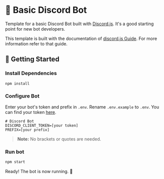 # 🤖 Basic Discord Bot

Template for a basic Discord Bot built with [Discord.js](https://discord.js.org). It's a good starting point for new bot developers.

This template is built with the documentation of [discord.js Guide](https://discordjs.guide/). For more information refer to that guide.

## 🚀 Getting Started

### Install Dependencies

```bash
npm install
```

### Configure Bot

Enter your bot's token and prefix in `.env`. Rename `.env.example` to `.env`. You can find your token [here](https://discordapp.com/developers/applications/me).

```
# Discord Bot
DISCORD_CLIENT_TOKEN=[your token]
PREFIX=[your prefix]
```

> **Note:** No brackets or quotes are needed.

### Run bot

```bash
npm start
```

Ready! The bot is now running. 🥳
